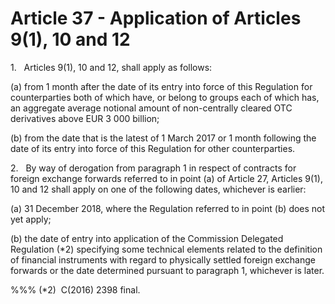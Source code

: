 # Article 37 - Application of Articles 9(1), 10 and 12


1.   Articles 9(1), 10 and 12, shall apply as follows:

(a) from 1 month after the date of its entry into force of this Regulation for counterparties both of which have, or belong to groups each of which has, an aggregate average notional amount of non-centrally cleared OTC derivatives above EUR 3 000 billion;

(b) from the date that is the latest of 1 March 2017 or 1 month following the date of its entry into force of this Regulation for other counterparties.

2.   By way of derogation from paragraph 1 in respect of contracts for foreign exchange forwards referred to in point (a) of Article 27, Articles 9(1), 10 and 12 shall apply on one of the following dates, whichever is earlier:

(a) 31 December 2018, where the Regulation referred to in point (b) does not yet apply;

(b) the date of entry into application of the Commission Delegated Regulation (*2) specifying some technical elements related to the definition of financial instruments with regard to physically settled foreign exchange forwards or the date determined pursuant to paragraph 1, whichever is later.

%%% (*2)  C(2016) 2398 final.
